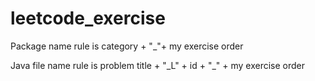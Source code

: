 # leetcode_exercise
Package name rule is category + "\_"+ my exercise order

Java file name rule is problem title + "\_L" + id + "\_" +  my exercise order
